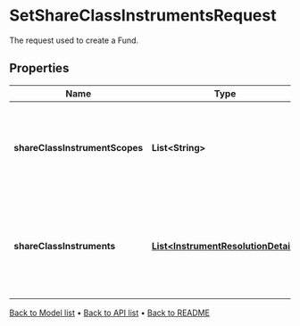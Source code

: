 

# SetShareClassInstrumentsRequest

The request used to create a Fund.

## Properties

| Name | Type | Description | Notes |
|------------ | ------------- | ------------- | -------------|
|**shareClassInstrumentScopes** | **List&lt;String&gt;** | The scopes in which the instruments lie, currently limited to one. |  |
|**shareClassInstruments** | [**List&lt;InstrumentResolutionDetail&gt;**](InstrumentResolutionDetail.md) | Details the user-provided instrument identifiers and the instrument resolved from them. |  |



[Back to Model list](../README.md#documentation-for-models) &#8226; [Back to API list](../README.md#documentation-for-api-endpoints) &#8226; [Back to README](../README.md)


